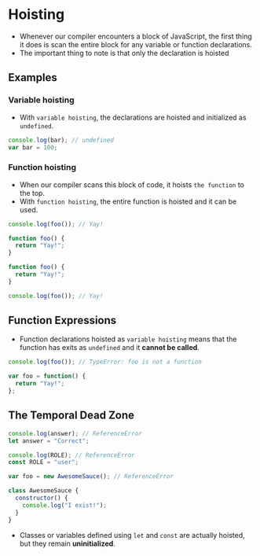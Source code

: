 # Hoisting

- Whenever our compiler encounters a block of JavaScript, the first thing it does is scan the entire block for any variable or function declarations.
- The important thing to note is that only the declaration is hoisted

## Examples

### Variable hoisting

- With `variable hoisting`, the declarations are hoisted and initialized as `undefined`.

```javascript
console.log(bar); // undefined
var bar = 100;
```

### Function hoisting

- When our compiler scans this block of code, it hoists `the function` to the top.
- With `function hoisting`, the entire function is hoisted and it can be used.

```javascript
console.log(foo()); // Yay!

function foo() {
  return "Yay!";
}
```

```javascript
function foo() {
  return "Yay!";
}

console.log(foo()); // Yay!
```

## Function Expressions

- Function declarations hoisted as `variable hoisting` means that the function has exits as `undefined` and it **cannot be called**.

```javascript
console.log(foo()); // TypeError: foo is not a function

var foo = function() {
  return "Yay!";
};
```

## The Temporal Dead Zone

```javascript
console.log(answer); // ReferenceError
let answer = "Correct";

console.log(ROLE); // ReferenceError
const ROLE = "user";

var foo = new AwesomeSauce(); // ReferenceError

class AwesomeSauce {
  constructor() {
    console.log("I exist!");
  }
}
```

- Classes or variables defined using `let` and `const` are actually hoisted, but they remain **uninitialized**.
